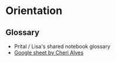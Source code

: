 
# Orientation

## Glossary

- Prital / Lisa's shared notebook glossary
- [Google sheet by Cheri Alves](https://docs.google.com/spreadsheets/d/1V12pBNI4IHUF5j307bK_hD5MuGYoB0XVoku7_Qh6R_Q/)

